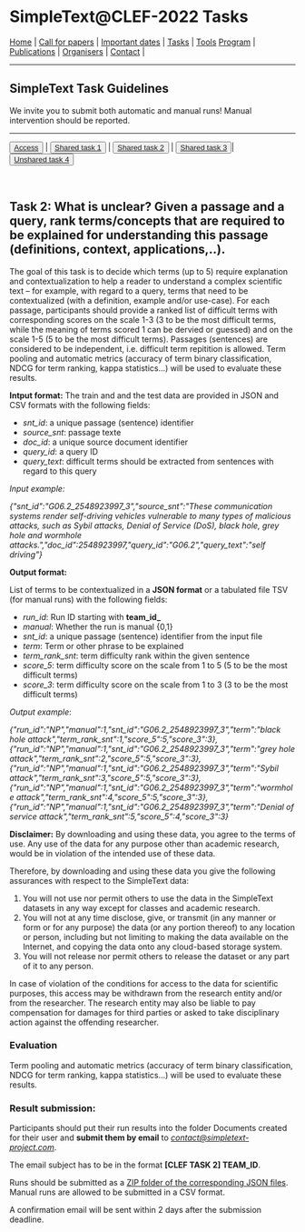 # SimpleText@CLEF-2022 Tasks

[Home](./) | [Call for papers](./CFP) | [Important dates](./dates) | [Tasks](./tasks)  | [Tools](./tools) 
[Program](./program) | [Publications](./publications) | [Organisers](./organisers) | [Contact](./contact) |


---

## SimpleText Task Guidelines

We invite you to submit both automatic and manual runs! Manual intervention should be reported.

---

<button>[Access](./tasks)</button> | <button>[Shared task 1](./task1)</button> | <button>[Shared task 2](./task2)</button> | <button>[Shared task 3](./task3)</button>| <button>[Unshared task 4](./task4)</button>

<br>

## Task 2: What is unclear? Given a passage and a query, rank terms/concepts that are required to be explained for understanding this passage (definitions, context, applications,..).

The goal of this task is to decide which terms (up to 5) require explanation and contextualization to help a reader to understand a complex scientific text – for example, with regard to a query, terms that need to be contextualized (with a definition, example and/or use-case). For each passage, participants should provide a ranked list of difficult terms with corresponding scores on the scale 1-3 (3 to be the most difficult terms, while the meaning of terms scored 1 can be dervied or guessed) and on the scale 1-5 (5 to be the most difficult terms). Passages (sentences) are considered to be independent, i.e. difficult term repitition is allowed. Term pooling and automatic metrics (accuracy of term binary classification, NDCG for term ranking, kappa statistics...) will be used to evaluate these results.

**Intput format:** 
The train and and the test data are provided in JSON and CSV formats with the following fields:
* *snt_id*: a unique passage (sentence) identifier
* *source_snt*: passage texte
* *doc_id*: a unique source document identifier
* *query_id*: a query ID
* *query_text*: difficult terms should be extracted from sentences with regard to this query

*Input example:*

*{"snt_id":"G06.2_2548923997_3","source_snt":"These communication systems render self-driving vehicles vulnerable to many types of malicious attacks, such as Sybil attacks, Denial of Service (DoS), black hole, grey hole and wormhole attacks.","doc_id":2548923997,"query_id":"G06.2","query_text":"self driving"}*

**Output format:** 

List of terms to be contextualized in a **JSON format** or a tabulated file TSV (for manual runs) with the following fields:
* *run_id*: Run ID starting with **team_id_**
* *manual*: Whether the run is manual {0,1}
* *snt_id*: a unique passage (sentence) identifier from the input file 
* *term*: Term or other phrase to be explained
* *term_rank_snt*: term difficulty rank within the given sentence
* *score_5*: term difficulty score on the scale from 1 to 5 (5 to be the most difficult terms)
* *score_3*: term difficulty score on the scale from 1 to 3 (3 to be the most difficult terms)

*Output example*:

*{"run_id":"NP","manual":1,"snt_id":"G06.2_2548923997_3","term":"black hole attack","term_rank_snt":1,"score_5":5,"score_3":3},{"run_id":"NP","manual":1,"snt_id":"G06.2_2548923997_3","term":"grey hole attack","term_rank_snt":2,"score_5":5,"score_3":3},{"run_id":"NP","manual":1,"snt_id":"G06.2_2548923997_3","term":"Sybil attack","term_rank_snt":3,"score_5":5,"score_3":3},{"run_id":"NP","manual":1,"snt_id":"G06.2_2548923997_3","term":"wormhole attack","term_rank_snt":4,"score_5":5,"score_3":3},{"run_id":"NP","manual":1,"snt_id":"G06.2_2548923997_3","term":"Denial of service attack","term_rank_snt":5,"score_5":4,"score_3":3}*

**Disclaimer:** By downloading and using these data, you agree to the terms of use. Any use of the data for any purpose other than academic research, would be in violation of the intended use of these data. 

Therefore, by downloading and using these data you give the following assurances with respect to the SimpleText data:
1. You will not use nor permit others to use the data in the SimpleText datasets in any way except for classes and academic research.
2. You will not at any time disclose, give, or transmit (in any manner or form or for any purpose) the data (or any portion thereof) to any location or person, including but not limiting to making the data available on the Internet, and copying the data onto any cloud-based storage system.
3. You will not release nor permit others to release the dataset or any part of it to any person. 

In case of violation of the conditions for access to the data for scientific purposes, this access may be withdrawn from the research entity and/or from the researcher. The research entity may also be liable to pay compensation for damages for third parties or asked to take disciplinary action against the offending researcher. 


### Evaluation
Term pooling and automatic metrics (accuracy of term binary classification, NDCG for term ranking, kappa statistics...) will be used to evaluate these results.

### Result submission:
Participants should put their run results into the folder Documents created for their user and **submit them by email** to *contact@simpletext-project.com*.

The email subject has to be in the format **\[CLEF TASK 2] TEAM_ID**. 

Runs should be submitted as a <ins>ZIP folder of the corresponding JSON files</ins>. Manual runs are allowed to be submitted in a CSV format. 

A confirmation email will be sent within 2 days after the submission deadline. 

